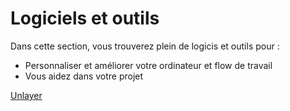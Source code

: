 # Logiciels et outils 

Dans cette section, vous trouverez plein de logicis et outils pour : 
- Personnaliser et améliorer votre ordinateur et flow de travail 
- Vous aidez dans votre projet

[Unlayer](./unlayer.md)

